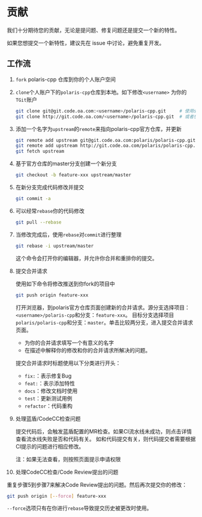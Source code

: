# 贡献

我们十分期待您的贡献，无论是提问题、修复问题还是提交一个新的特性。

如果您想提交一个新特性，建议先在 issue 中讨论，避免重复开发。

## 工作流

1. `fork`  polaris-cpp 仓库到你的个人账户空间

2. `clone`个人账户下的`polaris-cpp`仓库到本地。如下修改`<username>` 为你的`TGit`账户

   ```bash
   git clone git@git.code.oa.com:<username>/polaris-cpp.git     # 使用ssh（推荐）
   git clone http://git.code.oa.com/<username>/polaris-cpp.git  # 或者使用http
   ```

3. 添加一个名字为`upstream`的`remote`来指向polaris-cpp官方仓库，并更新

   ```bash
   git remote add upstream git@git.code.oa.com:polaris/polaris-cpp.git     # 使用ssh（推荐）
   git remote add upstream http://git.code.oa.com/polaris/polaris-cpp.git  # 或者使用http
   git fetch upstream
   ```

4. 基于官方仓库的master分支创建一个新分支

   ```bash
   git checkout -b feature-xxx upstream/master
   ```

5. 在新分支完成代码修改并提交

   ```bash
   git commit -a
   ```

6. 可以经常`rebase`你的代码修改

   ```bash
   git pull --rebase
   ```

7. 当修改完成后，使用`rebase`对`commit`进行整理

   ```bash
   git rebase -i upstream/master
   ```

   这个命令会打开你的编辑器，并允许你合并和重排你的提交。

8. 提交合并请求

   使用如下命令将修改推送到你fork的项目中

   ```bash
   git push origin feature-xxx
   ```

   打开浏览器，到polaris官方仓库页面创建新的合并请求。源分支选择项目：`<username>/polaris-cpp`和分支：`feature-xxx`。
   目标分支选择项目`polaris/polaris-cpp`和分支：`master`。单击比较两分支，进入提交合并请求页面。

   - 为你的合并请求填写一个有意义的名字
   - 在描述中解释你的修改和你的合并请求所解决的问题。

    提交合并请求时标题使用以下分类进行开头：

    - `fix:`：表示修复Bug
    - `feat:`：表示添加特性
    - `docs`：修改文档时使用
    - `test`：更新测试用例
    - `refactor`：代码重构

9. 处理蓝盾/CodeCC检查问题

    提交代码后，会触发蓝盾配置的MR检查。如果CI流水线未成功，则点击详情查看流水线失败是否和代码有关。
    如和代码提交有关，则代码提交者需要根据CI提示的问题进行相应修改。

    注：如果无法查看，则按照页面提示申请权限

10. 处理CodeCC检查/Code Review提出的问题

   重复步骤5到步骤7来解决Code Review提出的问题。然后再次提交你的修改：

   ```bash
   git push origin [--force] feature-xxx
   ```

   `--force`选项只有在你进行`rebase`导致提交历史被更改时使用。
